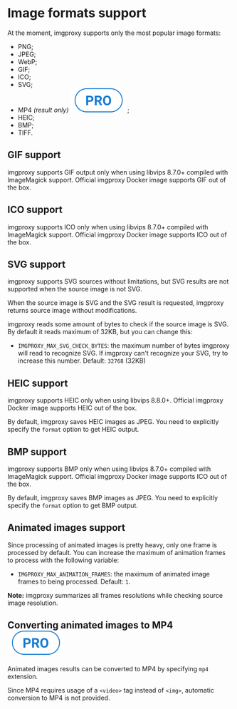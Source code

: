 # Image formats support

At the moment, imgproxy supports only the most popular image formats:

* PNG;
* JPEG;
* WebP;
* GIF;
* ICO;
* SVG;
* MP4 _(result only)_ <img class="pro-badge" src="assets/pro.svg" alt="pro" />;
* HEIC;
* BMP;
* TIFF.

## GIF support

imgproxy supports GIF output only when using libvips 8.7.0+ compiled with ImageMagick support. Official imgproxy Docker image supports GIF out of the box.

## ICO support

imgproxy supports ICO only when using libvips 8.7.0+ compiled with ImageMagick support. Official imgproxy Docker image supports ICO out of the box.

## SVG support

imgproxy supports SVG sources without limitations, but SVG results are not supported when the source image is not SVG.

When the source image is SVG and the SVG result is requested, imgproxy returns source image without modifications.

imgproxy reads some amount of bytes to check if the source image is SVG. By default it reads maximum of 32KB, but you can change this:

* `IMGPROXY_MAX_SVG_CHECK_BYTES`: the maximum number of bytes imgproxy will read to recognize SVG. If imgproxy can't recognize your SVG, try to increase this number. Default: `32768` (32KB)

## HEIC support

imgproxy supports HEIC only when using libvips 8.8.0+. Official imgproxy Docker image supports HEIC out of the box.

By default, imgproxy saves HEIC images as JPEG. You need to explicitly specify the `format` option to get HEIC output.

## BMP support

imgproxy supports BMP only when using libvips 8.7.0+ compiled with ImageMagick support. Official imgproxy Docker image supports ICO out of the box.

By default, imgproxy saves BMP images as JPEG. You need to explicitly specify the `format` option to get BMP output.

## Animated images support

Since processing of animated images is pretty heavy, only one frame is processed by default. You can increase the maximum of animation frames to process with the following variable:

* `IMGPROXY_MAX_ANIMATION_FRAMES`: the maximum of animated image frames to being processed. Default: `1`.

**Note:** imgproxy summarizes all frames resolutions while checking source image resolution.

## Converting animated images to MP4 <img class="pro-badge" src="assets/pro.svg" alt="pro" />

Animated images results can be converted to MP4 by specifying `mp4` extension.

Since MP4 requires usage of a `<video>` tag instead of `<img>`, automatic conversion to MP4 is not provided.
